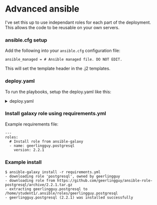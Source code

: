 Advanced ansible
================

I've set this up to use independant roles for each part of the deployment. This allows the code to be reusable on your own servers.


### ansible.cfg setup
Add the following into your ````ansible.cfg```` configuration file:

````
ansible_managed = # Ansible managed file. DO NOT EDIT.
````

This will set the template header in the .j2 templates.

### deploy.yaml
To run the playbooks, setup the deploy.yaml like this:

<details>
 <summary>deploy.yaml</summary>
  <p>
    
````
---
- hosts: all
  gather_facts: false # remove later! speeds up testing
  become: true
  roles:
    - common

- hosts: frontends
  gather_facts: false # remove later! speeds up testing
  become: true
  roles:
    - deploy_haproxy

- hosts: apps
  gather_facts: false
  become: true
  roles:
    - deploy_tomcat
    - deploy_apache

- hosts: appdbs
  become: true
  roles:
    - geerlingguy.postgresql
````
</p></details>

### Install galaxy role using requirements.yml
Example requirements file:
````
---
roles:
  # Install role from ansible-galaxy
  - name: geerlingguy.postgresql
    version: 2.2.1
````

### Example install
````
$ ansible-galaxy install -r requirements.yml
- downloading role 'postgresql', owned by geerlingguy
- downloading role from https://github.com/geerlingguy/ansible-role-postgresql/archive/2.2.1.tar.gz
- extracting geerlingguy.postgresql to /home/student1/.ansible/roles/geerlingguy.postgresql
- geerlingguy.postgresql (2.2.1) was installed successfully

````
